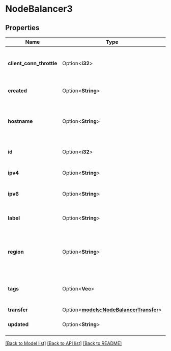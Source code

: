 # NodeBalancer3

## Properties

Name | Type | Description | Notes
------------ | ------------- | ------------- | -------------
**client_conn_throttle** | Option<**i32**> | Throttle TCP connections per second for TCP, HTTP, and HTTPS configurations.  Set to `0` (zero) to disable throttling. | [optional]
**created** | Option<**String**> | __Read-only__ When this NodeBalancer was created. | [optional][readonly]
**hostname** | Option<**String**> | __Read-only__ This NodeBalancer's hostname, beginning with its IP address and ending with _.ip.linodeusercontent.com_. | [optional][readonly]
**id** | Option<**i32**> | __Read-only__ This NodeBalancer's unique ID. | [optional][readonly]
**ipv4** | Option<**String**> | __Filterable__, __Read-only__ This NodeBalancer's public IPv4 address. | [optional][readonly]
**ipv6** | Option<**String**> | __Read-only__ This NodeBalancer's public IPv6 address. | [optional][readonly]
**label** | Option<**String**> | __Filterable__ This NodeBalancer's label. These must be unique on your Account. | [optional]
**region** | Option<**String**> | __Filterable__, __Read-only__ The Region where this NodeBalancer is located. NodeBalancers only support backends in the same Region. | [optional][readonly]
**tags** | Option<**Vec<String>**> | __Filterable__ An array of Tags applied to this object.  Tags are for organizational purposes only. | [optional]
**transfer** | Option<[**models::NodeBalancerTransfer**](NodeBalancer_transfer.md)> |  | [optional]
**updated** | Option<**String**> | __Read-only__ When this NodeBalancer was last updated. | [optional][readonly]

[[Back to Model list]](../README.md#documentation-for-models) [[Back to API list]](../README.md#documentation-for-api-endpoints) [[Back to README]](../README.md)


